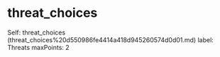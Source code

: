 # threat_choices

Self: threat_choices (threat_choices%20d550986fe4414a418d945260574d0d01.md)
label: Threats
maxPoints: 2

[](Untitled%20386a3e007b0443e29565f0f6dbff4a18.md)